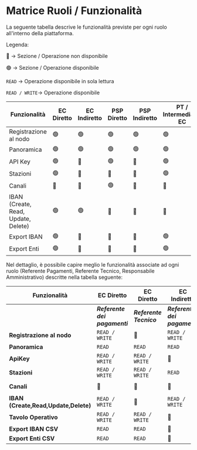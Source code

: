 # Matrice Ruoli / Funzionalità

La seguente tabella descrive le funzionalità previste per ogni ruolo all'interno della piattaforma.

Legenda:&#x20;

🔴  -> Sezione / Operazione non disponibile

🟢 -> Sezione / Operazione disponibile

`READ` ->  Operazione disponibile in sola lettura

`READ / WRITE`->  Operazione disponibile&#x20;



<table data-full-width="true"><thead><tr><th width="160">Funzionalità</th><th width="126">EC Diretto</th><th width="137">EC Indiretto</th><th width="131">PSP Diretto</th><th width="143">PSP Indiretto</th><th width="211">PT / Intermediario EC</th><th width="100">PT / Intermediario PSP</th></tr></thead><tbody><tr><td>Registrazione al nodo</td><td>🟢</td><td>🟢</td><td>🟢</td><td>🟢</td><td>🟢</td><td>🟢</td></tr><tr><td>Panoramica</td><td>🟢</td><td>🟢</td><td>🟢</td><td>🟢</td><td>🟢</td><td>🟢</td></tr><tr><td>API Key</td><td>🟢</td><td>🔴</td><td>🟢</td><td>🔴</td><td>🟢</td><td>🟢</td></tr><tr><td>Stazioni</td><td>🟢</td><td>🔴</td><td>🔴</td><td>🔴</td><td>🟢</td><td>🔴</td></tr><tr><td>Canali</td><td>🔴</td><td>🔴</td><td>🟢</td><td>🔴</td><td>🔴</td><td>🟢</td></tr><tr><td>IBAN (Create, Read, Update, Delete)</td><td>🟢</td><td>🟢</td><td>🔴</td><td>🔴</td><td>🔴</td><td>🔴</td></tr><tr><td>Export IBAN</td><td>🟢</td><td>🔴</td><td>🔴</td><td>🔴</td><td>🟢</td><td>🔴</td></tr><tr><td>Export Enti</td><td>🟢</td><td>🔴</td><td>🔴</td><td>🔴</td><td>🟢</td><td>🔴</td></tr></tbody></table>

Nel dettaglio, è possibile capire meglio le funzionalità associate ad ogni ruolo (Referente Pagamenti, Referente Tecnico, Responsabile Amministrativo) descritte nella tabella seguente:

<table data-full-width="true"><thead><tr><th>Funzionalità</th><th>EC Diretto</th><th>EC Diretto</th><th>EC Indiretto</th><th>EC Indiretto</th><th>PSP Diretto</th><th>PSP Diretto</th><th>PSP Indiretto</th><th>PSP Indiretto</th><th>PT / Intermediario</th><th>PT / Intermediario</th><th>PT / Intermediario</th></tr></thead><tbody><tr><td> </td><td><em><strong>Referente dei pagamenti</strong></em></td><td><em><strong>Referente Tecnico</strong></em></td><td><em><strong>Referente dei pagamenti</strong></em></td><td><em><strong>Referente Tecnico</strong></em></td><td><em><strong>Responsabile Amministrativo</strong></em></td><td><em><strong>Referente Tecnico</strong></em></td><td><em><strong>Responsabile Amministrativo</strong></em></td><td><em><strong>Referente Tecnico</strong></em></td><td><em><strong>Referente Tecnico</strong></em></td><td><em><strong>Referente Tecnico</strong></em></td><td><em><strong>Referente Tecnico</strong></em></td></tr><tr><td><strong>Registrazione al nodo</strong></td><td><code>READ / WRITE</code></td><td>🔴</td><td><code>READ / WRITE</code></td><td>🔴</td><td><mark style="color:red;"><code>READ / WRITE</code></mark></td><td>🔴</td><td><mark style="color:red;"><code>READ / WRITE</code></mark></td><td>🔴</td><td><mark style="color:red;"><code>READ / WRITE</code></mark></td><td><mark style="color:red;"><code>READ / WRITE</code></mark></td><td><mark style="color:red;"><code>READ / WRITE</code></mark></td></tr><tr><td><strong>Panoramica</strong></td><td><code>READ</code></td><td><code>READ</code></td><td><code>READ</code></td><td><code>READ</code></td><td><mark style="color:green;"><code>READ</code></mark></td><td><mark style="color:green;"><code>READ</code></mark></td><td><mark style="color:green;"><code>READ</code></mark></td><td><mark style="color:green;"><code>READ</code></mark></td><td><mark style="color:green;"><code>READ</code></mark></td><td><mark style="color:green;"><code>READ</code></mark></td><td><mark style="color:green;"><code>READ</code></mark></td></tr><tr><td><strong>ApiKey</strong></td><td><code>READ / WRITE</code></td><td><code>READ / WRITE</code></td><td>🔴</td><td>🔴</td><td><mark style="color:red;"><code>READ / WRITE</code></mark></td><td><mark style="color:red;"><code>READ / WRITE</code></mark></td><td>🔴</td><td>🔴</td><td><mark style="color:red;"><code>READ / WRITE</code></mark></td><td><mark style="color:red;"><code>READ / WRITE</code></mark></td><td><mark style="color:red;"><code>READ / WRITE</code></mark></td></tr><tr><td><strong>Stazioni</strong></td><td><code>READ / WRITE</code></td><td><code>READ / WRITE</code></td><td><code>READ</code></td><td>🔴</td><td>🔴</td><td>🔴</td><td>🔴</td><td>🔴</td><td><mark style="color:red;"><code>READ / WRITE</code></mark></td><td>🔴</td><td><mark style="color:red;"><code>READ / WRITE</code></mark></td></tr><tr><td><strong>Canali</strong></td><td>🔴</td><td>🔴</td><td>🔴</td><td>🔴</td><td><mark style="color:red;"><code>READ / WRITE</code></mark></td><td><mark style="color:red;"><code>READ / WRITE</code></mark></td><td>🔴</td><td>🔴</td><td>🔴</td><td><mark style="color:red;"><code>READ / WRITE</code></mark></td><td><mark style="color:red;"><code>READ / WRITE</code></mark></td></tr><tr><td><strong>IBAN (Create,Read,Update,Delete)</strong></td><td><code>READ / WRITE</code></td><td>🔴</td><td><code>READ / WRITE</code></td><td>🔴</td><td>🔴</td><td>🔴</td><td>🔴</td><td>🔴</td><td>🔴</td><td>🔴</td><td>🔴</td></tr><tr><td><strong>Tavolo Operativo</strong></td><td><code>READ / WRITE</code></td><td><code>READ / WRITE</code></td><td>🔴</td><td>🔴</td><td>🔴</td><td>🔴</td><td>🔴</td><td>🔴</td><td><mark style="color:red;"><code>READ / WRITE</code></mark></td><td>🔴</td><td><mark style="color:red;"><code>READ / WRITE</code></mark></td></tr><tr><td><strong>Export IBAN CSV</strong></td><td><code>READ</code></td><td><code>READ</code></td><td>🔴</td><td>🔴</td><td>🔴</td><td>🔴</td><td>🔴</td><td>🔴</td><td><mark style="color:green;"><code>READ</code></mark></td><td>🔴</td><td>🔴</td></tr><tr><td><strong>Export Enti CSV</strong></td><td><code>READ</code></td><td><code>READ</code></td><td>🔴</td><td>🔴</td><td>🔴</td><td>🔴</td><td>🔴</td><td>🔴</td><td><mark style="color:green;"><code>READ</code></mark></td><td>🔴</td><td>🔴</td></tr></tbody></table>
